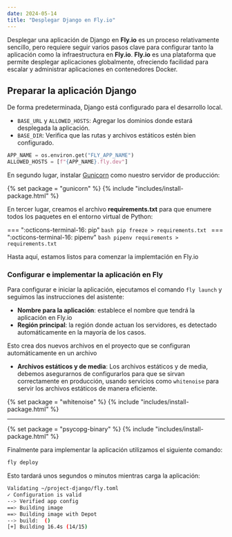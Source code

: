 ```yaml
---
date: 2024-05-14
title: "Desplegar Django en Fly.io"
---
```



Desplegar una aplicación de Django en **Fly.io** es un proceso relativamente sencillo, pero requiere seguir varios pasos clave para configurar tanto la aplicación como la infraestructura en **Fly.io**. **Fly.io** es una plataforma que permite desplegar aplicaciones globalmente, ofreciendo facilidad para escalar y administrar aplicaciones en contenedores Docker.

<!-- more -->

## **Preparar la aplicación Django**


De forma predeterminada, Django está configurado para el desarrollo local.


- `BASE_URL` y `ALLOWED_HOSTS`: Agregar los dominios donde estará desplegada la aplicación.
- `BASE_DIR`: Verifica que las rutas y archivos estáticos estén bien configurado.

```py title="_site/setting.py"
APP_NAME = os.environ.get("FLY_APP_NAME")
ALLOWED_HOSTS = [f"{APP_NAME}.fly.dev"]
```

En segundo lugar, instalar [Gunicorn](https://gunicorn.org/) como nuestro servidor de producción:

{% set package = "gunicorn" %}
{% include "includes/install-package.html" %}

En tercer lugar, creamos el archivo **requirements.txt** para que enumere todos los paquetes en el entorno virtual de Python:

=== ":octicons-terminal-16: pip"
	```bash
	pip freeze > requirements.txt
	```
=== ":octicons-terminal-16: pipenv"
	```bash
	pipenv requirements > requirements.txt
	```

Hasta aquí, estamos listos para comenzar la implemtación en Fly.io

### **Configurar e implementar la aplicación en Fly**

Para configurar e iniciar la aplicación, ejecutamos el comando `fly launch` y seguimos las instrucciones del asistente:

- **Nombre para la aplicación**: establece el nombre que tendrá la aplicación en Fly.io
- **Región principal**: la región donde actuan los servidores, es detectado automáticamente en la mayoría de los casos.


Esto crea dos nuevos archivos en el proyecto que se configuran automáticamente en un archivo 

- **Archivos estáticos y de media**: Los archivos estáticos y de media, debemos asegurarnos de configurarlos para que se sirvan correctamente en producción, usando servicios como `whitenoise` para servir los archivos estáticos de manera eficiente.


{% set package = "whitenoise" %}
{% include "includes/install-package.html" %}

---

{% set package = "psycopg-binary" %}
{% include "includes/install-package.html" %}

Finalmente para implementar la aplicación utilizamos el siguiente comando:

```bash title="terminal"
fly deploy
```

Esto tardará unos segundos o minutos mientras carga la aplicación:

```bash title="terminal"
Validating ~/project-django/fly.toml
✓ Configuration is valid
--> Verified app config
==> Building image
==> Building image with Depot
--> build:  (​)
[+] Building 16.4s (14/15)   
```